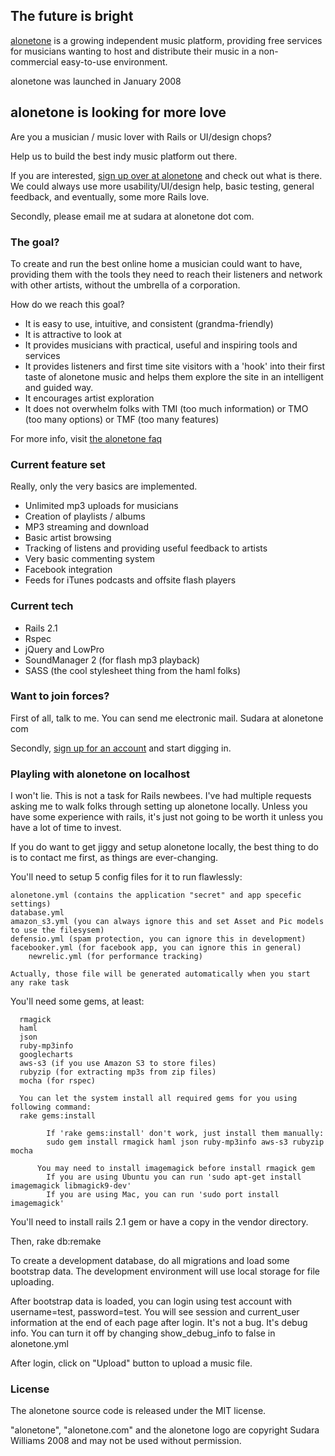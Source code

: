 ## The future is bright

[alonetone](http://alonetone.com) is a growing independent music platform, providing free services for musicians wanting to host and distribute their music in a non-commercial easy-to-use environment.

alonetone was launched in January 2008

## alonetone is looking for more love

Are you a musician / music lover with Rails or UI/design chops? 

Help us to build the best indy music platform out there.

If you are interested, [sign up over at alonetone](http://alonetone.com/signup) and check out what is there. We could always use more usability/UI/design help, basic testing, general feedback, and eventually, some more Rails love. 

Secondly, please email me at sudara at alonetone dot com.

### The goal?

To create and run the best online home a musician could want to have, providing them with the tools they need to reach their listeners and network with other artists, without the umbrella of a corporation.

How do we reach this goal?

* It is easy to use, intuitive, and consistent (grandma-friendly)
* It is attractive to look at 
* It provides musicians with practical, useful and inspiring tools and services
* It provides listeners and first time site visitors with a 'hook' into their first taste of alonetone music and helps them explore the site in an intelligent and guided way.
* It encourages artist exploration 
* It does not overwhelm folks with TMI (too much information) or TMO (too many options) or TMF (too many features)

For more info, visit [the alonetone faq](http://alonetone.com/about)


### Current feature set

Really, only the very basics are implemented.

* Unlimited mp3 uploads for musicians
* Creation of playlists / albums
* MP3 streaming and download
* Basic artist browsing
* Tracking of listens and providing useful feedback to artists
* Very basic commenting system
* Facebook integration
* Feeds for iTunes podcasts and offsite flash players

### Current tech

* Rails 2.1
* Rspec
* jQuery and LowPro
* SoundManager 2 (for flash mp3 playback)
* SASS (the cool stylesheet thing from the haml folks)

### Want to join forces?

First of all, talk to me. 
  You can send me electronic mail. Sudara at alonetone com

Secondly, [sign up for an account](http://alonetone.com) and start digging in.

### Playling with alonetone on localhost

I won't lie. This is not a task for Rails newbees. I've had multiple requests asking me to walk folks through setting up alonetone locally. Unless you have some experience with rails, it's just not going to be worth it unless you have a lot of time to invest.

If you do want to get jiggy and setup alonetone locally, the best thing to do is to contact me first, as things are ever-changing. 

You'll need to setup 5 config files for it to run flawlessly:

    alonetone.yml (contains the application "secret" and app specefic settings)
    database.yml
    amazon_s3.yml (you can always ignore this and set Asset and Pic models to use the filesysem)
    defensio.yml (spam protection, you can ignore this in development)
    facebooker.yml (for facebook app, you can ignore this in general)
		newrelic.yml (for performance tracking)

    Actually, those file will be generated automatically when you start any rake task

You'll need some gems, at least:

      rmagick
      haml
      json
      ruby-mp3info
      googlecharts
      aws-s3 (if you use Amazon S3 to store files)
      rubyzip (for extracting mp3s from zip files)
      mocha (for rspec)
      
      You can let the system install all required gems for you using following command:
      rake gems:install

			If 'rake gems:install' don't work, just install them manually:
			sudo gem install rmagick haml json ruby-mp3info aws-s3 rubyzip mocha

		  You may need to install imagemagick before install rmagick gem
		    If you are using Ubuntu you can run 'sudo apt-get install imagemagick libmagick9-dev'
		    If you are using Mac, you can run 'sudo port install imagemagick'
			
You'll need to install rails 2.1 gem or have a copy in the vendor directory.

Then, 
      rake db:remake

To create a development database, do all migrations and load some bootstrap data.
The development environment will use local storage for file uploading.

After bootstrap data is loaded, you can login using test account with username=test, password=test.
You will see session and current_user information at the end of each page after login.
It's not a bug. It's debug info. You can turn it off by changing show_debug_info to false in alonetone.yml

After login, click on "Upload" button to upload a music file.

### License 

The alonetone source code is released under the MIT license. 

"alonetone", "alonetone.com" and the alonetone logo are copyright Sudara Williams 2008 and may not be used without permission.
